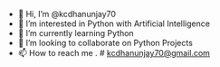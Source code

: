 - 👋 Hi, I’m @kcdhanunjay70
- 👀 I’m interested in Python with Artificial Intelligence
- 🌱 I’m currently learning Python
- 💞️ I’m looking to collaborate on Python Projects
- 📫 How to reach me . # kcdhanunjay70@gmail.com

<!---
kcdhanunjay70/kcdhanunjay70 is a ✨ special ✨ repository because its `README.md` (this file) appears on your GitHub profile.
You can click the Preview link to take a look at your changes.
--->
